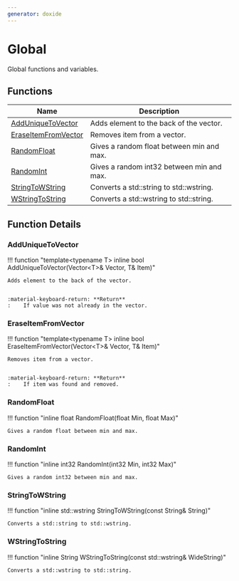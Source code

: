 ```yaml
---
generator: doxide
---
```



# Global

Global functions and variables.

## Functions

| Name | Description |
| ---- | ----------- |
| [AddUniqueToVector](#AddUniqueToVector) | Adds element to the back of the vector. |
| [EraseItemFromVector](#EraseItemFromVector) | Removes item from a vector. |
| [RandomFloat](#RandomFloat) | Gives a random float between min and max. |
| [RandomInt](#RandomInt) | Gives a random int32 between min and max. |
| [StringToWString](#StringToWString) | Converts a std::string to std::wstring.  |
| [WStringToString](#WStringToString) | Converts a std::wstring to std::string.  |

## Function Details

### AddUniqueToVector<a name="AddUniqueToVector"></a>
!!! function "template&lt;typename T&gt; inline bool AddUniqueToVector(Vector&lt;T&gt;&amp; Vector, T&amp; Item)"

    Adds element to the back of the vector.
    
    
    :material-keyboard-return: **Return**
    :    If value was not already in the vector.
    

### EraseItemFromVector<a name="EraseItemFromVector"></a>
!!! function "template&lt;typename T&gt; inline bool EraseItemFromVector(Vector&lt;T&gt;&amp; Vector, T&amp; Item)"

    Removes item from a vector.
    
    
    :material-keyboard-return: **Return**
    :    If item was found and removed.
    

### RandomFloat<a name="RandomFloat"></a>
!!! function "inline float RandomFloat(float Min, float Max)"

    Gives a random float between min and max.
    

### RandomInt<a name="RandomInt"></a>
!!! function "inline int32 RandomInt(int32 Min, int32 Max)"

    Gives a random int32 between min and max.
    

### StringToWString<a name="StringToWString"></a>
!!! function "inline std::wstring StringToWString(const String&amp; String)"

    Converts a std::string to std::wstring.
    

### WStringToString<a name="WStringToString"></a>
!!! function "inline String WStringToString(const std::wstring&amp; WideString)"

    Converts a std::wstring to std::string.
    


